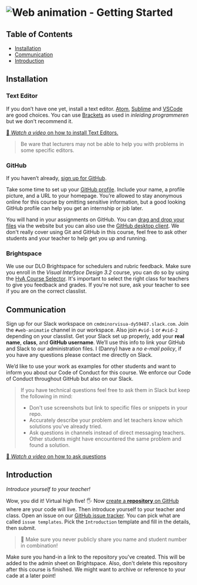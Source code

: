 # ![Web animation - Getting Started][banner-guide]

## Table of Contents

*   [Installation](#installation)
*   [Communication](#communication)
*   [Introduction](#introduction)

## Installation

### Text Editor
If you don’t have one yet, install a text editor. [Atom](https://atom.io), [Sublime](https://www.sublimetext.com) and [VSCode](https://code.visualstudio.com/) are good choices. You can use [Brackets](http://brackets.io/) as used in _inleiding programmeren_ but we don't recommend it.

[🎦 _Watch a video_ on how to install Text Editors.][videotext]

> Be ware that lecturers may not be able to help you with problems in some specific editors.

### GitHub

If you haven’t already, [sign up for
GitHub](https://help.github.com/articles/signing-up-for-a-new-github-account/).

Take some time to set up your [GitHub profile](https://github.com/settings/profile).
Include your name, a profile picture, and a URL to your homepage.
You’re allowed to stay anonymous online for this course by omitting sensitive
information, but a good looking GitHub profile can help you get an internship
or job later.

You will hand in your assignments on GitHub. You can [drag and drop your files](https://help.github.com/en/articles/adding-a-file-to-a-repository) via the website but you can also use the [GitHub desktop client](https://desktop.github.com/). We don't really cover using Git and GitHub in this course, feel free to ask other students and your teacher to help get you up and running.

### Brightspace

We use our DLO Brightspace for schedulers and rubric feedback. Make sure you enroll in the _Visual Interface Design 3.2_ course, you can do so by using the [HvA Course Selector][course]. It's important to select the right class for teachers to give you feedback and grades. If you're not sure, ask your teacher to see if you are on the correct classlist.

## Communication

Sign up for our Slack workspace on `cmdminorvisua-dy59487.slack.com`. Join the `#web-animatie` channel in our workspace. Also join `#vid-1` or `#vid-2` depending on your classlist. Get your Slack set up properly, add your  **real name**, **class**, and **GitHub username**. We’ll use this info to link your GitHub and Slack to our administration files. I (Danny) have a _no e-mail policy_, if you have any questions please contact me directly on Slack.

We’d like to use your work as examples for other students and want to inform you about our Code of Conduct for this course. We enforce our Code of Conduct throughout GitHub but also on our Slack.

> If you have technical questions feel free to ask them in Slack but keep the following in mind:
> * Don't use screenshots but link to specific files or snippets in your repo.
> * Accurately describe your problem and let teachers know which solutions you've  already tried.
> * Ask questions in channels instead of direct messaging teachers. Other students might have encountered the same problem and found a solution. 

[🎦 _Watch a video_ on how to ask questions][videoask]

## Introduction
_Introduce yourself to your teacher!_

Wow, you did it! Virtual high five! 🖐 Now [create a **repository**  on GitHub][create] where are your code will live. Then introduce yourself to your teacher and class. Open an issue on our [GitHub issue tracker][issues]. You can pick what are called `issue templates`. Pick the `Introduction` template and fill in the details, then submit.

> 🚨 Make sure you never publicly share you name and student number in combination!

Make sure you hand-in a link to the repository you've created. This will be added to the admin sheet on Brightspace. Also, don't delete this repository after this course is finished. We might want to archive or reference to your cade at a later point!

[resources]: /resources.md
[synopsis]: #synopsis
[banner-guide]: https://cmda-minor-vid.github.io/web-animation-18-19/assets/banner-guide.svg
[issues]: https://github.com/cmda-minor-vid/web-animation-19-20/issues/new/choose
[videotext]: https://www.youtube.com/watch?v=eP78IB5N7ZM
[course]: https://courseselector.mijnhva.nl/nl#/CourseSelector/78076118-8f51-e911-a82e-000d3a29a761/2019-2020
[videoask]: https://www.youtube.com/watch?v=0tdIe73ky-4
[create]: https://help.github.com/en/github/getting-started-with-github/create-a-repo
